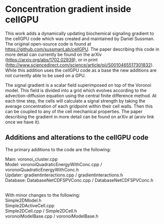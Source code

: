 # Concentration gradient inside cellGPU

This work adds a dynamically updating biochemical signaling gradient to the cellGPU code which was created and maintained by Daniel Sussman. The original open-source code is found at https://github.com/sussmanLab/cellGPU. The paper describing this code in more detail can currently be found on the arXiv (https://arxiv.org/abs/1702.02939), or in print (http://www.sciencedirect.com/science/article/pii/S0010465517301832). While this addition uses the cellGPU code as a base the new additions are not currently able to be used on a GPU.

The signal gradient is a scalar field superimposed on top of the Voronoi model. This field is divided into a grid which evolves according to the advection-diffusion equation using the central finite difference method. At each time step, the cells will calculate a signal strength by taking the average concentration of each gridpoint within their cell walls. Then this can be coupled to any of the cell mechanical properties. The paper describing the gradient in more detail can be found on arXiv at (arxiv link once we have it). 

## Additions and alterations to the cellGPU code
The primary additions to the code are the following:

Main: voronoi_cluster.cpp  <br />
Model: voronoiQuadraticEnergyWithConc.cpp / voronoiQuadraticEnergyWithConc.h  <br />
Updater:  gradientinteractions.cpp / gradientinteractions.h  <br />
Database: DatabaseNetCDFSPVConc.cpp / DatabaseNetCDFSPVConc.h
                
<br />                
With minor changes to the following:  <br />
Simple2DModel.h  <br />
Simple2DActiveCell.cpp  <br />
Simple2DCell.cpp /  Simple2DCell.h  <br /> 
voronoiModelBase.cpp / voronoiModelBase.h  <br />


 


